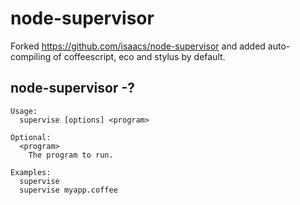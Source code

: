 # node-supervisor

Forked https://github.com/isaacs/node-supervisor and added auto-compiling of coffeescript, eco and stylus by default.

## node-supervisor -?

    Usage:
      supervise [options] <program>

    Optional:
      <program>
        The program to run.

    Examples:
      supervise
      supervise myapp.coffee
